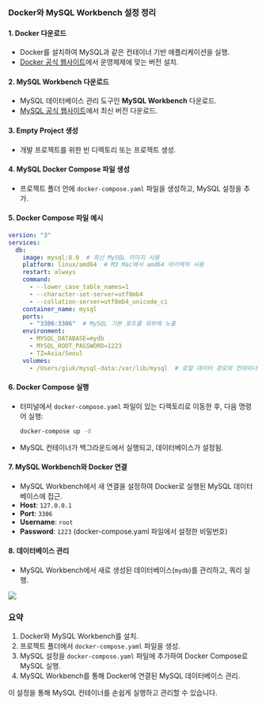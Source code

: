 ### Docker와 MySQL Workbench 설정 정리

#### 1. **Docker 다운로드**
- Docker를 설치하여 MySQL과 같은 컨테이너 기반 애플리케이션을 실행.
- [Docker 공식 웹사이트](https://www.docker.com/)에서 운영체제에 맞는 버전 설치.

#### 2. **MySQL Workbench 다운로드**
- MySQL 데이터베이스 관리 도구인 **MySQL Workbench** 다운로드.
- [MySQL 공식 웹사이트](https://dev.mysql.com/downloads/workbench/)에서 최신 버전 다운로드.

#### 3. **Empty Project 생성**
- 개발 프로젝트를 위한 빈 디렉토리 또는 프로젝트 생성.

#### 4. **MySQL Docker Compose 파일 생성**
- 프로젝트 폴더 안에 `docker-compose.yaml` 파일을 생성하고, MySQL 설정을 추가.

#### 5. **Docker Compose 파일 예시**

   ```yaml
   version: "3"
   services:
     db:
       image: mysql:8.0  # 최신 MySQL 이미지 사용
       platform: linux/amd64  # M3 Mac에서 amd64 아키텍처 사용
       restart: always
       command:
         - --lower_case_table_names=1
         - --character-set-server=utf8mb4
         - --collation-server=utf8mb4_unicode_ci
       container_name: mysql
       ports:
         - "3306:3306"  # MySQL 기본 포트를 외부에 노출
       environment:
         - MYSQL_DATABASE=mydb
         - MYSQL_ROOT_PASSWORD=1223
         - TZ=Asia/Seoul
       volumes:
         - /Users/giuk/mysql-data:/var/lib/mysql  # 로컬 데이터 경로와 컨테이너 경로 연결
   ```

#### 6. **Docker Compose 실행**

- 터미널에서 `docker-compose.yaml` 파일이 있는 디렉토리로 이동한 후, 다음 명령어 실행:

   ```bash
   docker-compose up -d
   ```

- MySQL 컨테이너가 백그라운드에서 실행되고, 데이터베이스가 설정됨.

#### 7. **MySQL Workbench와 Docker 연결**

- MySQL Workbench에서 새 연결을 설정하여 Docker로 실행된 MySQL 데이터베이스에 접근.
- **Host**: `127.0.0.1`
- **Port**: `3306`
- **Username**: `root`
- **Password**: `1223` (docker-compose.yaml 파일에서 설정한 비밀번호)

#### 8. **데이터베이스 관리**
- MySQL Workbench에서 새로 생성된 데이터베이스(`mydb`)를 관리하고, 쿼리 실행.

![](https://i.postimg.cc/ydqKH3pS/2024-09-24-14-39-42.png)

### 요약

1. Docker와 MySQL Workbench를 설치.
2. 프로젝트 폴더에서 `docker-compose.yaml` 파일을 생성.
3. MySQL 설정을 `docker-compose.yaml` 파일에 추가하여 Docker Compose로 MySQL 실행.
4. MySQL Workbench를 통해 Docker에 연결된 MySQL 데이터베이스 관리.

이 설정을 통해 MySQL 컨테이너를 손쉽게 실행하고 관리할 수 있습니다.